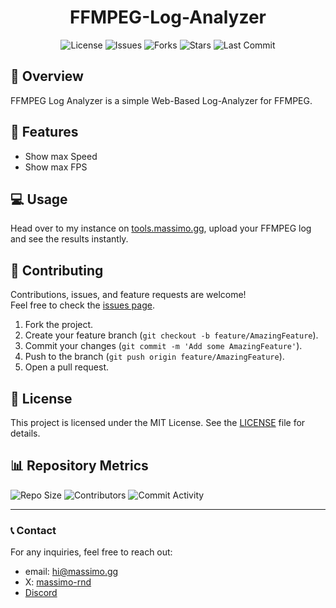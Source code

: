 <div align="center">

# FFMPEG-Log-Analyzer

![License](https://img.shields.io/github/license/massimo-rnd/ffmpeg-log-analyzer)
![Issues](https://img.shields.io/github/issues/massimo-rnd/ffmpeg-log-analyzer)
![Forks](https://img.shields.io/github/forks/massimo-rnd/ffmpeg-log-analyzer)
![Stars](https://img.shields.io/github/stars/massimo-rnd/ffmpeg-log-analyzer)
![Last Commit](https://img.shields.io/github/last-commit/massimo-rnd/ffmpeg-log-analyzer)

</div>

## 🚀 Overview

FFMPEG Log Analyzer is a simple Web-Based Log-Analyzer for FFMPEG.

## 🎯 Features

- Show max Speed
- Show max FPS

## 💻 Usage

Head over to my instance on [tools.massimo.gg](https://tools.massimo.gg/ffmpeg/), upload your FFMPEG log and see the results instantly.

## 🤝 Contributing

Contributions, issues, and feature requests are welcome!  
Feel free to check the [issues page](https://github.com/massimo-rnd/ffmpeg-log-analyzer/issues).

1. Fork the project.
2. Create your feature branch (`git checkout -b feature/AmazingFeature`).
3. Commit your changes (`git commit -m 'Add some AmazingFeature'`).
4. Push to the branch (`git push origin feature/AmazingFeature`).
5. Open a pull request.

## 📜 License

This project is licensed under the MIT License. See the [LICENSE](LICENSE) file for details.

## 📊 Repository Metrics

![Repo Size](https://img.shields.io/github/repo-size/massimo-rnd/ffmpeg-log-analyzer)
![Contributors](https://img.shields.io/github/contributors/massimo-rnd/ffmpeg-log-analyzer)
![Commit Activity](https://img.shields.io/github/commit-activity/m/massimo-rnd/ffmpeg-log-analyzer)

---

### 📞 Contact

For any inquiries, feel free to reach out:
- email: [hi@massimo.gg](mailto:hi@massimo.gg)
- X: [massimo-rnd](https://x.com/massimo-rnd)
- [Discord](https://discord.gg/wmC5AA6c)